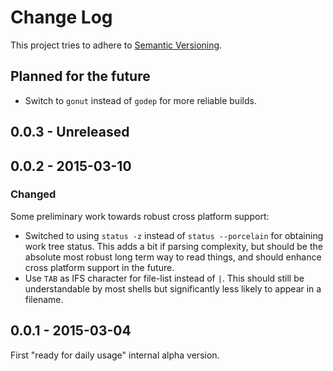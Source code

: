 # Change Log
This project tries to adhere to [Semantic Versioning](http://semver.org/).

## Planned for the future
- Switch to `gonut` instead of `godep` for more reliable builds.

## 0.0.3 - Unreleased

## 0.0.2 - 2015-03-10
### Changed
Some preliminary work towards robust cross platform support:
- Switched to using `status -z` instead of `status --porcelain` for obtaining
  work tree status.  This adds a bit if parsing complexity, but should be the
  absolute most robust long term way to read things, and should enhance cross
  platform support in the future.
- Use `TAB` as IFS character for file-list instead of `|`. This should still be
  understandable by most shells but significantly less likely to appear in a
  filename.

## 0.0.1 - 2015-03-04
First "ready for daily usage" internal alpha version.
